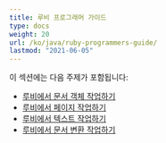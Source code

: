 ```yaml
---
title: 루비 프로그래머 가이드
type: docs
weight: 20
url: /ko/java/ruby-programmers-guide/
lastmod: "2021-06-05"
---
```


이 섹션에는 다음 주제가 포함됩니다:

- [루비에서 문서 객체 작업하기](/pdf/ko/java/working-with-document-object-in-ruby/)
- [루비에서 페이지 작업하기](/pdf/ko/java/working-with-pages-in-ruby/)
- [루비에서 텍스트 작업하기](/pdf/ko/java/working-with-text-in-ruby/)
- [루비에서 문서 변환 작업하기](/pdf/ko/java/working-with-document-conversion-in-ruby/)